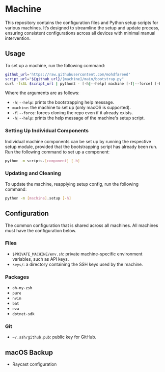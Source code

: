 # Machine

This repository contains the configuration files and Python setup scripts for
various machines. It’s designed to streamline the setup and update process,
ensuring consistent configurations across all devices with minimal manual
intervention.

## Usage

To set up a machine, run the following command:

```sh
github_url='https://raw.githubusercontent.com/mohdfareed'
script_url="${github_url}/[machine]/main/bootstrap.py"
curl -fsSL $script_url | python3 - [-h|--help] machine [-f|--force] [-h|--help]
```

Where the arguments are as follows:

- `-h|--help`: prints the bootstrapping help message.
- `machine`: the machine to set up (only macOS is supported).
- `-f|--force`: forces cloning the repo even if it already exists.
- `-h|--help`: prints the help message of the machine's setup script.

### Setting Up Individual Components

Individual machine components can be set up by running the respective setup
module, provided that the bootstrapping script has already been run. Run the
following command to set up a component:

```sh
python -m scripts.[component] [-h]
```

### Updating and Cleaning

To update the machine, reapplying setup config, run the following command:

```sh
python -m [machine].setup [-h]
```

## Configuration

The common configuration that is shared across all machines. All machines must
have the configuration below.

### Files

- `$PRIVATE_MACHINE/env.sh`: private machine-specific environment variables,
  such as API keys.
- `keys/`: a directory containing the SSH keys used by the machine.

### Packages

- `oh-my-zsh`
- `pure`
- `nvim`
- `bat`
- `eza`
- `dotnet-sdk`

### Git

- `~/.ssh/github.pub`: public key for GitHub.

## macOS Backup

- Raycast configuration
